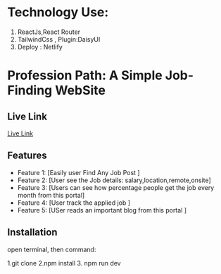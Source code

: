 # Technology Use:
1. ReactJs,React Router
2. TailwindCss , Plugin:DaisyUI
3. Deploy : Netlify

# Profession Path: A Simple Job-Finding WebSite


## Live Link

[Live Link](https://profession-path.netlify.app/)

## Features

- Feature 1: [Easily user Find Any Job Post ]
- Feature 2: [User see the Job details: salary,location,remote,onsite]
- Feature 3: [Users can see how percentage people get the job every month from this portal]
- Feature 4: [User track  the applied job ]
- Feature 5: [USer reads an important blog from this portal ]

## Installation
open terminal, then command:

1.git clone  <file name> 
2.npm install 
3. npm run dev


